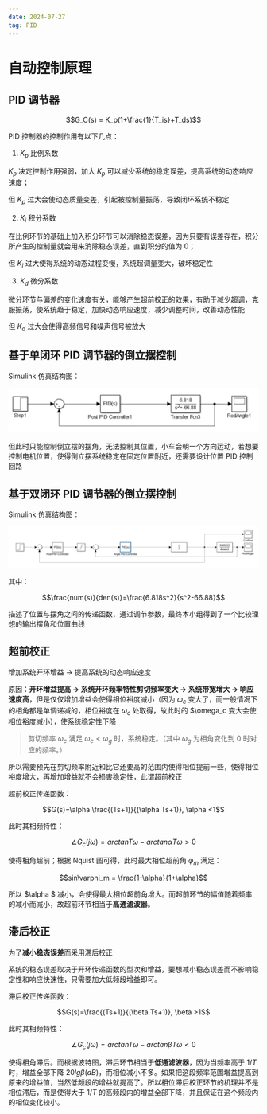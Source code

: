 ```yaml
---
date: 2024-07-27
tag: PID
---
```


# 自动控制原理

## PID 调节器

$$G_C(s) = K_p(1+\frac{1}{T_is}+T_ds)$$

PID 控制器的控制作用有以下几点：

1. $K_p$ 比例系数

$K_p$ 决定控制作用强弱，加大 $K_p$ 可以减少系统的稳定误差，提高系统的动态响应速度；

但 $K_p$ 过大会使动态质量变差，引起被控制量振荡，导致闭环系统不稳定

2. $K_i$ 积分系数

在比例环节的基础上加入积分环节可以消除稳态误差，因为只要有误差存在，积分所产生的控制量就会用来消除稳态误差，直到积分的值为 0；

但 $K_i$ 过大使得系统的动态过程变慢，系统超调量变大，破坏稳定性

3. $K_d$ 微分系数

微分环节与偏差的变化速度有关，能够产生超前校正的效果，有助于减少超调，克服振荡，使系统趋于稳定，加快动态响应速度，减少调整时间，改善动态性能

但 $K_d$ 过大会使得高频信号和噪声信号被放大

## 基于单闭环 PID 调节器的倒立摆控制

Simulink 仿真结构图：

![](/images/Study/Single_loop_PID.png)

但此时只能控制倒立摆的摆角，无法控制其位置，小车会朝一个方向运动，若想要控制电机位置，使得倒立摆系统稳定在固定位置附近，还需要设计位置 PID 控制回路

## 基于双闭环 PID 调节器的倒立摆控制

Simulink 仿真结构图：

![](/images/Study/Double_loop_PID.png)

其中：

$$\frac{num(s)}{den(s)}=\frac{6.818s^2}{s^2-66.88}$$

描述了位置与摆角之间的传递函数，通过调节参数，最终本小组得到了一个比较理想的输出摆角和位置曲线

## 超前校正

增加系统开环增益 → 提高系统的动态响应速度

原因：**开环增益提高 → 系统开环频率特性剪切频率变大 → 系统带宽增大 → 响应速度高**，但是仅仅增加增益会使得相位裕度减小（因为 $\omega_c$ 变大了，而一般情况下的相角都是单调递减的，相位裕度在 $\omega_c$ 处取得，故此时的 $\omega_c 变大会使相位裕度减小），使系统稳定性下降

> 剪切频率 $\omega_c$ 满足 $\omega_c < \omega_g$ 时，系统稳定。（其中 $\omega_g$ 为相角变化到 0 时对应的频率。）

所以需要预先在剪切频率附近和比它还要高的范围内使得相位提前一些，使得相位裕度增大，再增加增益就不会损害稳定性，此谓超前校正

超前校正传递函数：

$$G(s)=\alpha \frac{(Ts+1)}{(\alpha Ts+1)}, \alpha <1$$

此时其相频特性：

$$\angle G_c(j\omega ) = arctanT\omega - arctan\alpha T\omega >0 $$

使得相角超前；根据 Nquist 图可得，此时最大相位超前角 $\varphi_m$ 满足：

$$sin\varphi_m = \frac{1-\alpha}{1+\alpha}$$

所以 $\alpha $ 减小，会使得最大相位超前角增大。而超前环节的幅值随着频率的减小而减小，故超前环节相当于**高通滤波器**。

## 滞后校正

为了**减小稳态误差**而采用滞后校正

系统的稳态误差取决于开环传递函数的型次和增益，要想减小稳态误差而不影响稳定性和响应快速性，只需要加大低频段增益即可。

滞后校正传递函数：

$$G(s)=\frac{(Ts+1)}{(\beta Ts+1)}, \beta >1$$

此时其相频特性：

$$\angle G_c(j\omega ) = arctanT\omega - arctan\beta T\omega <0 $$

使得相角滞后。而根据波特图，滞后环节相当于**低通滤波器**，因为当频率高于 $1/T$ 时，增益全部下降 $20lg\beta (dB)$，而相位减小不多。如果把这段频率范围增益提高到原来的增益值，当然低频段的增益就提高了。所以相位滞后校正环节的机理并不是相位滞后，而是使得大于 $1/T$ 的高频段内的增益全部下降，并且保证在这个频段内的相位变化较小。


